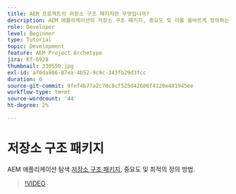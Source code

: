 ```yaml
---
title: AEM 프로젝트의 저장소 구조 패키지란 무엇입니까?
description: AEM 애플리케이션의 저장소 구조 패키지, 중요도 및 이를 올바르게 정의하는 방법을 살펴봅니다.
role: Developer
level: Beginner
type: Tutorial
topic: Development
feature: AEM Project Archetype
jira: KT-6928
thumbnail: 330550.jpg
exl-id: af0da906-87ea-4b52-9c9c-343fb29d3fcc
duration: 6
source-git-commit: 9fef4b77a2c70c8cf525d42686f4120e481945ee
workflow-type: tm+mt
source-wordcount: '44'
ht-degree: 2%

---
```


# 저장소 구조 패키지

AEM 애플리케이션 탐색 [저장소 구조 패키지](https://experienceleague.adobe.com/docs/experience-manager-cloud-service/implementing/developing/repository-structure-package.html), 중요도 및 최적의 정의 방법.

>[!VIDEO](https://video.tv.adobe.com/v/330550?quality=12&learn=on)
